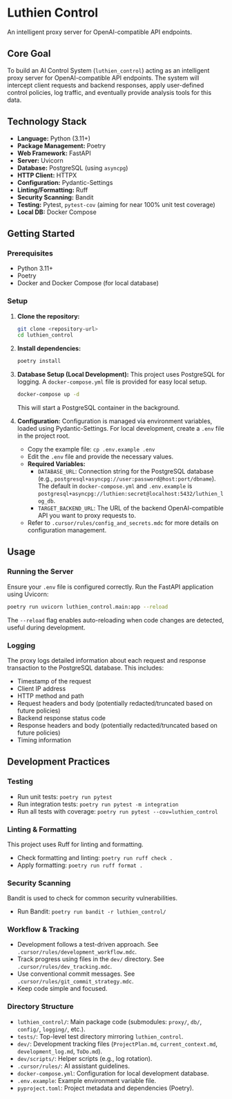 # Luthien Control

An intelligent proxy server for OpenAI-compatible API endpoints.

## Core Goal
To build an AI Control System (`luthien_control`) acting as an intelligent proxy server for OpenAI-compatible API endpoints. The system will intercept client requests and backend responses, apply user-defined control policies, log traffic, and eventually provide analysis tools for this data.

## Technology Stack
*   **Language:** Python (3.11+)
*   **Package Management:** Poetry
*   **Web Framework:** FastAPI
*   **Server:** Uvicorn
*   **Database:** PostgreSQL (using `asyncpg`)
*   **HTTP Client:** HTTPX
*   **Configuration:** Pydantic-Settings
*   **Linting/Formatting:** Ruff
*   **Security Scanning:** Bandit
*   **Testing:** Pytest, `pytest-cov` (aiming for near 100% unit test coverage)
*   **Local DB:** Docker Compose

## Getting Started

### Prerequisites
*   Python 3.11+
*   Poetry
*   Docker and Docker Compose (for local database)

### Setup
1.  **Clone the repository:**
    ```bash
    git clone <repository-url>
    cd luthien_control
    ```
2.  **Install dependencies:**
    ```bash
    poetry install
    ```
3.  **Database Setup (Local Development):**
    This project uses PostgreSQL for logging. A `docker-compose.yml` file is provided for easy local setup.
    ```bash
    docker-compose up -d
    ```
    This will start a PostgreSQL container in the background.

4.  **Configuration:**
    Configuration is managed via environment variables, loaded using Pydantic-Settings. For local development, create a `.env` file in the project root.
    *   Copy the example file: `cp .env.example .env`
    *   Edit the `.env` file and provide the necessary values.
    *   **Required Variables:**
        *   `DATABASE_URL`: Connection string for the PostgreSQL database (e.g., `postgresql+asyncpg://user:password@host:port/dbname`). The default in `docker-compose.yml` and `.env.example` is `postgresql+asyncpg://luthien:secret@localhost:5432/luthien_log_db`.
        *   `TARGET_BACKEND_URL`: The URL of the backend OpenAI-compatible API you want to proxy requests to.
    *   Refer to `.cursor/rules/config_and_secrets.mdc` for more details on configuration management.

## Usage

### Running the Server
Ensure your `.env` file is configured correctly. Run the FastAPI application using Uvicorn:
```bash
poetry run uvicorn luthien_control.main:app --reload
```
The `--reload` flag enables auto-reloading when code changes are detected, useful during development.

### Logging
The proxy logs detailed information about each request and response transaction to the PostgreSQL database. This includes:
*   Timestamp of the request
*   Client IP address
*   HTTP method and path
*   Request headers and body (potentially redacted/truncated based on future policies)
*   Backend response status code
*   Response headers and body (potentially redacted/truncated based on future policies)
*   Timing information

## Development Practices

### Testing
*   Run unit tests: `poetry run pytest`
*   Run integration tests: `poetry run pytest -m integration`
*   Run all tests with coverage: `poetry run pytest --cov=luthien_control`

### Linting & Formatting
This project uses Ruff for linting and formatting.
*   Check formatting and linting: `poetry run ruff check .`
*   Apply formatting: `poetry run ruff format .`

### Security Scanning
Bandit is used to check for common security vulnerabilities.
*   Run Bandit: `poetry run bandit -r luthien_control/`

### Workflow & Tracking
*   Development follows a test-driven approach. See `.cursor/rules/development_workflow.mdc`.
*   Track progress using files in the `dev/` directory. See `.cursor/rules/dev_tracking.mdc`.
*   Use conventional commit messages. See `.cursor/rules/git_commit_strategy.mdc`.
*   Keep code simple and focused.

### Directory Structure
*   `luthien_control/`: Main package code (submodules: `proxy/`, `db/`, `config/`, `logging/`, etc.).
*   `tests/`: Top-level test directory mirroring `luthien_control`.
*   `dev/`: Development tracking files (`ProjectPlan.md`, `current_context.md`, `development_log.md`, `ToDo.md`).
*   `dev/scripts/`: Helper scripts (e.g., log rotation).
*   `.cursor/rules/`: AI assistant guidelines.
*   `docker-compose.yml`: Configuration for local development database.
*   `.env.example`: Example environment variable file.
*   `pyproject.toml`: Project metadata and dependencies (Poetry).
